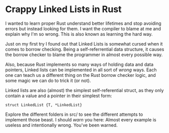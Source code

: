 Crappy Linked Lists in Rust
===============================

I wanted to learn proper Rust understand better lifetimes and stop avoiding
errors but instead looking for them. I want the compiler to blame at me and
explain why I'm so wrong. This is also known as learning the hard way.

Just on my first try I found out that Linked Lists is somewhat cursed when it
comes to borrow checking. Being a self-referrential data structure, it causes
the borrow checker to blame the programmer in almost every possible way.

Also, because Rust implements so many ways of holding data and data pointers,
Linked lists can be implemented in all sort of *wrong* ways. Each one can teach
us a different thing on the Rust borrow checker logic, and some magic we can do
to trick it (or not).

Linked lists are also (almost) the simplest self-referential struct, as they
only contain a value and a pointer in their simplest form:

```struct LinkedList {T, *LinkedList}```

Explore the different folders in src/ to see the different attempts to implement
those beast. I should *warn* you here: Almost every example is useless and
intentionally wrong. You've been warned.
